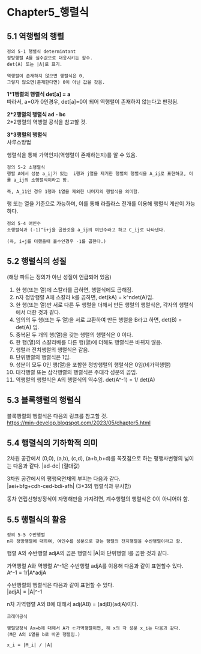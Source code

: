 # Chapter5_행렬식

5.1 역행렬의 행렬
---
```
정의 5-1 행렬식 determintant
정방행렬 A를 실수값으로 대응시키는 함수. 
det(A) 또는 |A|로 표기.

역행렬이 존재하지 않으면 행렬식은 0,
그렇지 않으면(존재한다면) 0이 아닌 값을 갖음.
```

**1*1행렬의 행렬식 det[a] = a**  
따라서, a=0가 0인경우, det[a]=0이 되어 역행렬이 존재하지 않는다고 판정됨.

**2*2행렬의 행렬식 ad - bc**   
2*2행렬의 역행렬 공식을 참고할 것. 

**3*3행렬의 행렬식**   
사루스방법

행렬식을 통해 가역인지(역행렬이 존재하는지)를 알 수 있음.

```
정의 5-2 소행렬식
행렬 A에서 성분 a_ij가 있는  i행과 j열을 제거한 행렬의 행렬식을 A_ij로 표현하고, 이를 a_ij의 소행렬식이라고 함.

즉, A_11인 경우 1행과 1열을 제외한 나머지의 행렬식을 의미함.
```

행 또는 열을 기준으로 가능하며, 이를 통해 라플라스 전개를 이용해 행렬식 계산이 가능하다.

```
정의 5-4 여인수
소행렬식과 (-1)^i+j을 곱한것을 a_ij의 여인수라고 하고 C_ij로 나타낸다.

(즉, i+j를 더했을때 홀수인경우 -1를 곱한다.)
```

5.2 행렬식의 성질
---
(해당 파트는 정의가 아닌 성질이 언급되어 있음)

1) 한 행(또는 열)에 스칼라를 곱하면, 행렬식에도 곱해짐.
2) n자 정방행렬 A에 스칼라 k를 곱하면, det(kA) = k^ndet(A)임.
3) 한 행(또는 열)만 서로 다른 두 행렬을 더해서 만든 행렬의 행렬식은, 각자의 행렬식에서 더한 것과 같다.
4) 임의의 두 행(또는 두 열)을 서로 교환하여 만든 행렬을 B라고 하면, det(B) = det(A) 임.
5) 중복된 두 개의 행(열)을 갖는 행렬의 행렬식은 0 이다.
6) 한 행(열)의 스칼라배를 다른 행(열)에 더해도 행렬식은 바뀌지 않음.
7) 행렬과 전치행렬의 행렬식은 같음.
8) 단위행렬의 행렬식은 1임.
9) 성분이 모두 0인 행(열)을 포함한 정방행렬의 행렬식은 0임(비가역행렬)
10) 대각행렬 또는 삼각행렬의 행렬식은 주대각 성분의 곱임.
11) 역행렬의 행렬식은 A의 행렬식의 역수임. det(A^-1) = 1/ det(A)

5.3 블록행렬의 행렬식
---
블록행렬의 행렬식은 다음의 링크를 참고할 것.   
https://min-develop.blogspot.com/2023/05/chapter5.html



5.4 행렬식의 기하학적 의미
---
2차원 공간에서 (0,0), (a,b), (c,d), (a+b,b+d)를 꼭짓점으로 하는 평행사변형의 넓이는 다음과 같다. |ad-dc| (절대값)  

3차원 공간에서의 평행육면채의 부피는 다음과 같다.  
|aei+bfg+cdh-ced-bdi-afh| (3*3의 행렬식과 유사함)  

동차 연립선형방정식이 자명해만을 가지려면, 계수행렬의 행렬식은 0이 아니어야 함.

5.5 행렬식의 활용
---

```
정의 5-5 수반행렬
n차 정방행렬에 대하여, 여인수를 성분으로 갖는 행렬의 전치행렬을 수반행렬이라고 함.

```

행렬 A와 수반행렬 adjA의 곱은 행렬식 |A|와 단위행렬 I를 곱한 것과 같다.  

가역행렬 A와 역행렬 A^-1은 수반행렬 adjA를 이용해 다음과 같이 표현할수 있다.  
A^-1 = 1/|A*adjA

수반행렬의 행렬식은 다음과 같이 표현할 수 있다.  
|adjA| = |A|^-1

n차 가역행렬 A와 B에 대해서 adj(AB) = (adjB)(adjA)이다.



```
크래머공식

행렬방정식 Ax=b에 대해서 A가 ㄷ가역행렬이면, 해 x의 각 성분 x_i는 다음과 같다.
(M은 A의 i열을 b로 바꾼 행렬임.)

x_i = |M_i| / |A|

```